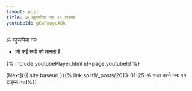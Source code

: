 ```yaml
---
layout: post
title: ॐ बहुरूपिया नमः ११ टाइम्स
youtubeId: gCmFauyuADk
---
```

 
 
 ॐ बहुरूपिया नमः  
 
 -  जो कई रूपों को मानता है 
 
  
 
  
 
 
 
 
 
 


{% include youtubePlayer.html id=page.youtubeId %}
 
[Next]({{ site.baseurl }}{% link  split1/_posts/2013-01-25-ॐ गन्दा डरने नमः ११ टाइम्स.md%})
 
